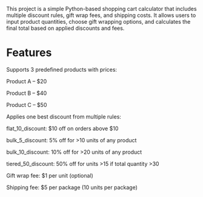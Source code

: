 This project is a simple Python-based shopping cart calculator that includes multiple discount rules, gift wrap fees, and shipping costs. It allows users to input product quantities, choose gift wrapping options, and calculates the final total based on applied discounts and fees.

# Features

Supports 3 predefined products with prices:

Product A – $20

Product B – $40

Product C – $50

Applies one best discount from multiple rules:

flat_10_discount: $10 off on orders above $10

bulk_5_discount: 5% off for >10 units of any product

bulk_10_discount: 10% off for >20 units of any product

tiered_50_discount: 50% off for units >15 if total quantity >30

Gift wrap fee: $1 per unit (optional)

Shipping fee: $5 per package (10 units per package)
